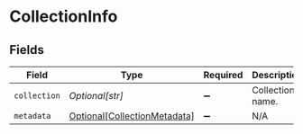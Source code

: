 # CollectionInfo


## Fields

| Field                                                                     | Type                                                                      | Required                                                                  | Description                                                               |
| ------------------------------------------------------------------------- | ------------------------------------------------------------------------- | ------------------------------------------------------------------------- | ------------------------------------------------------------------------- |
| `collection`                                                              | *Optional[str]*                                                           | :heavy_minus_sign:                                                        | Collection name.                                                          |
| `metadata`                                                                | [Optional[CollectionMetadata]](../../models/shared/collectionmetadata.md) | :heavy_minus_sign:                                                        | N/A                                                                       |